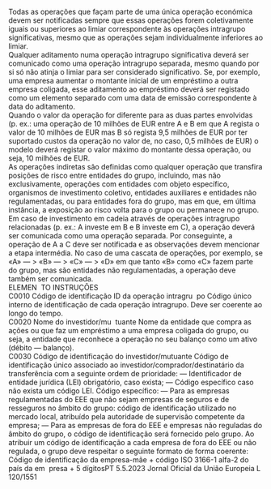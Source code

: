  Todas as operações que façam parte de uma única operação económica devem ser notificadas sempre que essas 
operações forem coletivamente iguais ou superiores ao limiar correspondente às operações intragrupo significativas, 
mesmo que as operações sejam individualmente inferiores ao limiar.  
Qualquer aditamento numa operação intragrupo significativa deverá ser comunicado como uma operação intragrupo 
separada, mesmo quando por si só não atinja o limiar para ser considerado significativo. Se, por exemplo, uma empresa 
aumentar o montante inicial de um empréstimo a outra empresa coligada, esse aditamento ao empréstimo deverá ser 
registado como um elemento separado com uma data de emissão correspondente à data do aditamento.  
Quando o valor da operação for diferente para as duas partes envolvidas (p. ex.: uma operação de 10 milhões de EUR 
entre A e B em que A regista o valor de 10 milhões de EUR mas B só regista 9,5 milhões de EUR por ter suportado 
custos da operação no valor de, no caso, 0,5 milhões de EUR) o modelo deverá registar o valor máximo do montante 
dessa operação, ou seja, 10 milhões de EUR.  
As operações indiretas são definidas como qualquer operação que transfira posições de risco entre entidades do grupo, 
incluindo, mas não exclusivamente, operações com entidades com objeto específico, organismos de investimento 
coletivo, entidades auxiliares e entidades não regulamentadas, ou para entidades fora do grupo, mas em que, em última 
instância, a exposição ao risco volta para o grupo ou permanece no grupo. Em caso de investimento em cadeia através 
de operações intragrupo relacionadas (p. ex.: A investe em B e B investe em C), a operação deverá ser comunicada como 
uma operação separada. Por conseguinte, a operação de A a C deve ser notificada e as observações devem mencionar a 
etapa intermédia. No caso de uma cascata de operações, por exemplo, se «A» — > «B» — > «C» — > «D» em que tanto 
«B» como «C» fazem parte do grupo, mas são entidades não regulamentadas, a operação deve também ser comunicada.  
ELEMEN ­
TO  INSTRUÇÕES  
C0010  Código de identificação 
ID da operação intragru ­
po  Código único interno de identificação de cada operação intragrupo. Deve ser coerente ao 
longo do tempo.  
C0020  Nome do investidor/mu ­
tuante  Nome da entidade que compra as ações ou que faz um empréstimo a uma empresa coligada 
do grupo, ou seja, a entidade que reconhece a operação no seu balanço como um ativo 
(débito — balanço).  
C0030  Código de identificação 
do investidor/mutuante  Código de identificação único associado ao investidor/comprador/destinatário da transferência 
com a seguinte ordem de prioridade: 
— Identificador de entidade jurídica (LEI) obrigatório, caso exista; 
— Código específico caso não exista um código LEI. 
Código específico: 
— Para as empresas regulamentadas do EEE que não sejam empresas de seguros e de 
resseguros no âmbito do grupo: código de identificação utilizado no mercado local, 
atribuído pela autoridade de supervisão competente da empresa; 
— Para as empresas de fora do EEE e empresas não reguladas do âmbito do grupo, o código 
de identificação será fornecido pelo grupo. Ao atribuir um código de identificação a cada 
empresa de fora do EEE ou não regulada, o grupo deve respeitar o seguinte formato de 
forma coerente: 
Código de identificação da empresa-mãe + código ISO 3166-1 alfa-2 do país da em ­
presa + 5 dígitosPT  5.5.2023 Jornal Oficial da União Europeia L 120/1551